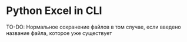 # Python Excel in CLI

TO-DO: 
Нормальное сохранение файлов в том случае, если введено название файла, которое уже существует
